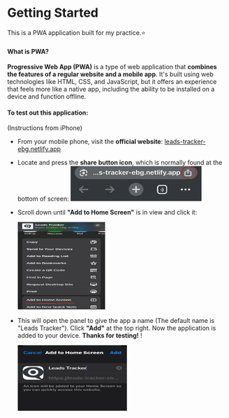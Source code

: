 # Getting Started

This is a PWA application built for my practice.⭐

#### What is PWA?
**Progressive Web App (PWA)** is a type of web application that **combines the features of a regular website and a mobile app**. It's built using web technologies like HTML, CSS, and JavaScript, but it offers an experience that feels more like a native app, including the ability to be installed on a device and function offline. 

#### To test out this application:
(Instructions from iPhone)

- From your mobile phone, visit the **official website**: [leads-tracker-ebg.netlify.app](https://leads-tracker-ebg.netlify.app/)
- Locate and press the **share button icon**, which is normally found at the bottom of screen: <img src="/assets/step1.jpeg" width="300" height="80">
- Scroll down until **"Add to Home Screen"** is in view and click it: 
  
  <img src="/assets/step2.jpeg" width="200" height="200">
- This will open the panel to give the app a name (The default name is "Leads Tracker"). Click **"Add"** at the top right. Now the application is added to your device. **Thanks for testing!** !
  
  <img src="/assets/step3.jpeg" width="250" height="150">

